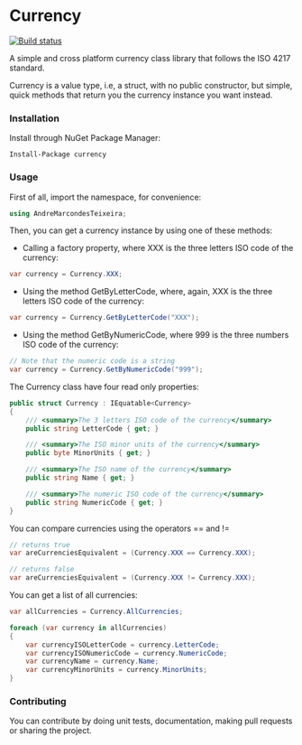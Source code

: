 # Currency
[![Build status](https://ci.appveyor.com/api/projects/status/ff4jg5689m7ify1q?svg=true)](https://ci.appveyor.com/project/andremarcondesteixeira/currency)

A simple and cross platform currency class library that follows the ISO 4217 standard.

Currency is a value type, i.e, a struct, with no public constructor, but simple, quick methods that return you the currency instance you want instead.

### Installation

Install through NuGet Package Manager:
```
Install-Package currency
```

### Usage
First of all, import the namespace, for convenience:
``` c#
using AndreMarcondesTeixeira;
```

Then, you can get a currency instance by using one of these methods:

* Calling a factory property, where XXX is the three letters ISO code of the currency:
``` c#
var currency = Currency.XXX;
```

* Using the method GetByLetterCode, where, again, XXX is the three letters ISO code of the currency:
``` c#
var currency = Currency.GetByLetterCode("XXX");
```

* Using the method GetByNumericCode, where 999 is the three numbers ISO code of the currency:
``` c#
// Note that the numeric code is a string
var currency = Currency.GetByNumericCode("999");
```

The Currency class have four read only properties:
``` c#
public struct Currency : IEquatable<Currency>
{
    /// <summary>The 3 letters ISO code of the currency</summary>
    public string LetterCode { get; }

    /// <summary>The ISO minor units of the currency</summary>
    public byte MinorUnits { get; }

    /// <summary>The ISO name of the currency</summary>
    public string Name { get; }

    /// <summary>The numeric ISO code of the currency</summary>
    public string NumericCode { get; }
}
```

You can compare currencies using the operators == and !=
``` c#
// returns true
var areCurrenciesEquivalent = (Currency.XXX == Currency.XXX);

// returns false
var areCurrenciesEquivalent = (Currency.XXX != Currency.XXX);
```

You can get a list of all currencies:
``` c#
var allCurrencies = Currency.AllCurrencies;

foreach (var currency in allCurrencies)
{
    var currencyISOLetterCode = currency.LetterCode;
    var currencyISONumericCode = currency.NumericCode;
    var currencyName = currency.Name;
    var currencyMinorUnits = currency.MinorUnits;
}
```

### Contributing
You can contribute by doing unit tests, documentation, making pull requests or sharing the project.
